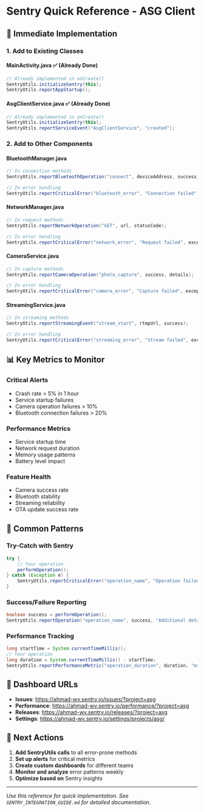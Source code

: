 # Sentry Quick Reference - ASG Client

## 🚀 Immediate Implementation

### 1. **Add to Existing Classes**

#### **MainActivity.java** ✅ (Already Done)
```java
// Already implemented in onCreate()
SentryUtils.initializeSentry(this);
SentryUtils.reportAppStartup();
```

#### **AsgClientService.java** ✅ (Already Done)
```java
// Already implemented in onCreate()
SentryUtils.initializeSentry(this);
SentryUtils.reportServiceEvent("AsgClientService", "created");
```

### 2. **Add to Other Components**

#### **BluetoothManager.java**
```java
// In connection methods
SentryUtils.reportBluetoothOperation("connect", deviceAddress, success);

// In error handling
SentryUtils.reportCriticalError("bluetooth_error", "Connection failed", exception);
```

#### **NetworkManager.java**
```java
// In request methods
SentryUtils.reportNetworkOperation("GET", url, statusCode);

// In error handling
SentryUtils.reportCriticalError("network_error", "Request failed", exception);
```

#### **CameraService.java**
```java
// In capture methods
SentryUtils.reportCameraOperation("photo_capture", success, details);

// In error handling
SentryUtils.reportCriticalError("camera_error", "Capture failed", exception);
```

#### **StreamingService.java**
```java
// In streaming methods
SentryUtils.reportStreamingEvent("stream_start", rtmpUrl, success);

// In error handling
SentryUtils.reportCriticalError("streaming_error", "Stream failed", exception);
```

## 📊 Key Metrics to Monitor

### **Critical Alerts**
- Crash rate > 5% in 1 hour
- Service startup failures
- Camera operation failures > 10%
- Bluetooth connection failures > 20%

### **Performance Metrics**
- Service startup time
- Network request duration
- Memory usage patterns
- Battery level impact

### **Feature Health**
- Camera success rate
- Bluetooth stability
- Streaming reliability
- OTA update success rate

## 🔧 Common Patterns

### **Try-Catch with Sentry**
```java
try {
    // Your operation
    performOperation();
} catch (Exception e) {
    SentryUtils.reportCriticalError("operation_name", "Operation failed", e);
}
```

### **Success/Failure Reporting**
```java
boolean success = performOperation();
SentryUtils.reportOperation("operation_name", success, "Additional details");
```

### **Performance Tracking**
```java
long startTime = System.currentTimeMillis();
// Your operation
long duration = System.currentTimeMillis() - startTime;
SentryUtils.reportPerformanceMetric("operation_duration", duration, "ms");
```

## 📱 Dashboard URLs

- **Issues**: https://ahmad-wv.sentry.io/issues/?project=asg
- **Performance**: https://ahmad-wv.sentry.io/performance/?project=asg
- **Releases**: https://ahmad-wv.sentry.io/releases/?project=asg
- **Settings**: https://ahmad-wv.sentry.io/settings/projects/asg/

## 🎯 Next Actions

1. **Add SentryUtils calls** to all error-prone methods
2. **Set up alerts** for critical metrics
3. **Create custom dashboards** for different teams
4. **Monitor and analyze** error patterns weekly
5. **Optimize based on** Sentry insights

---

*Use this reference for quick implementation. See `SENTRY_INTEGRATION_GUIDE.md` for detailed documentation.* 